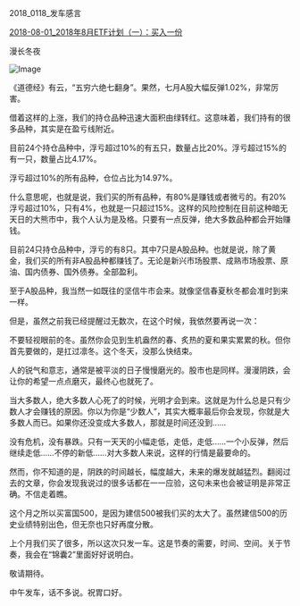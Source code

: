 2018_0118_发车感言

[2018-08-01_2018年8月ETF计划（一）：买入一份](https://mp.weixin.qq.com/s?__biz=MzIwMTIzNDMwNA==&mid=2653408887&idx=1&sn=da290705756a3a6a460ffd65fba32c8f&chksm=8d226c98ba55e58e91903e5fd25b4ad72eb4c0a545e5a1b99d9303264ac60044789e8b3d5d15&scene=27#wechat_redirect)





漫长冬夜



![Image](https://mmbiz.qpic.cn/mmbiz_png/SEPick5M9xjO8rEC0xtibRC1fWrNYss9fDv0lqv56GUQ4Cha1Cunibzc6zIxNb79skVcNgKAGntpUouMmWpc7eozg/640?wx_fmt=png&tp=webp&wxfrom=5&wx_lazy=1&wx_co=1)

《道德经》有云，“五穷六绝七翻身”。果然，七月A股大幅反弹1.02%，非常厉害。



借着这样的上涨，我们的持仓品种迅速大面积由绿转红。这意味着，我们持有的很多品种，其实是在盈亏线附近。

 

目前24个持仓品种中，浮亏超过10%的有五只，数量占比20%。浮亏超过15%的有一只，数量占比4.17%。



浮亏超过10%的所有品种，仓位占比为14.97%。

 

什么意思呢，也就是说，我们买的所有品种，有80%是赚钱或者微亏的。有20%浮亏超过10%，只有4%，也就是一只超过15%。这样的风险控制在目前这种暗无天日的大熊市中，我个人认为是及格。只要有一点反弹，绝大多数品种都会开始赚钱。

 

目前24只持仓品种中，浮亏的有8只。其中7只是A股品种。也就是说，除了黄金，我们买的所有非A股品种都赚钱了。无论是新兴市场股票、成熟市场股票、原油、国内债券、国外债券。全部盈利。

 

至于A股品种，我当然一如既往的坚信牛市会来。就像坚信春夏秋冬都会准时到来一样。

 

但是，虽然之前我已经提醒过无数次，在这个时候，我依然要再说一次：

 

不要轻视眼前的冬。虽然你会见到生机盎然的春、炙热的夏和果实累累的秋。但你首先要做的，是扛过凛冬。这个冬天，没那么快结束。

 

人的锐气和意志，通常是被平淡的日子慢慢磨光的。股市也是同样。漫漫阴跌，会让你的希望一点点磨灭，最终心也就死了。

 

当大多数人，绝大多数人心死了的时候，光明才会到来。这就是为什么总是只有少数人才会赚钱的原因。你以为你是“少数人”，其实大概率最后你会发现，你就是大多数人而已。如果你还没变成大多数人，那就是时间还没到……

 

没有危机，没有暴跌。只有一天天的小幅走低，走低，走低……一个小反弹，然后继续走低……不停的新低……对大多数人来说，这样的行情是最要命的。

 

然而，你不知道的是，阴跌的时间越长，幅度越大，未来的爆发就越猛烈。翻阅过去的文章，你会发现我说过的很多话都在一一应验，这句未来也会被证明是非常正确。不信走着瞧。

 

这个月之所以买富国500，是因为建信500被我们买的太大了。虽然建信500的历史业绩特别出色，但无奈也只好再度分散。

 

上个月我们买了很多，所以这次只发一车。这是节奏的需要，时间、空间。关于节奏，我会在“锦囊2”里面好好说明白。

 

敬请期待。

 

中午发车，话不多说。祝胃口好。